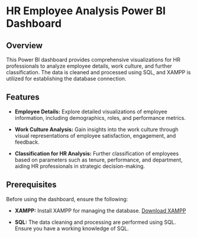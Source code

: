 # HR Employee Analysis Power BI Dashboard

## Overview

This Power BI dashboard provides comprehensive visualizations for HR professionals to analyze employee details, work culture, and further classification. The data is cleaned and processed using SQL, and XAMPP is utilized for establishing the database connection.

## Features

- **Employee Details:** Explore detailed visualizations of employee information, including demographics, roles, and performance metrics.

- **Work Culture Analysis:** Gain insights into the work culture through visual representations of employee satisfaction, engagement, and feedback.

- **Classification for HR Analysis:** Further classification of employees based on parameters such as tenure, performance, and department, aiding HR professionals in strategic decision-making.

## Prerequisites

Before using the dashboard, ensure the following:

- **XAMPP:** Install XAMPP for managing the database. [Download XAMPP](https://www.apachefriends.org/index.html)

- **SQL:** The data cleaning and processing are performed using SQL. Ensure you have a working knowledge of SQL.
